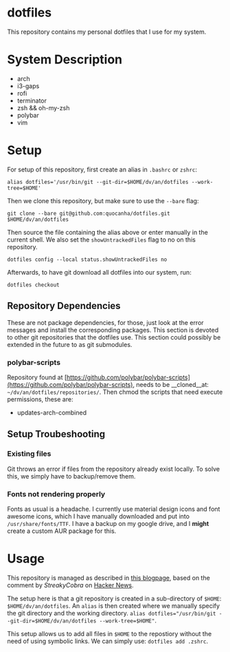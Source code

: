 # dotfiles
This repository contains my personal dotfiles that I use for my system.

# System Description
* arch
* i3-gaps
* rofi
* terminator
* zsh && oh-my-zsh
* polybar
* vim

# Setup
For setup of this repository, first create an alias in `.bashrc` or `zshrc`:
```
alias dotfiles='/usr/bin/git --git-dir=$HOME/dv/an/dotfiles --work-tree=$HOME'
```
Then we clone this repository, but make sure to use the `--bare` flag:
```
git clone --bare git@github.com:quocanha/dotfiles.git $HOME/dv/an/dotfiles
```
Then source the file containing the alias above or enter manually in the current shell.
We also set the `showUntrackedFiles` flag to no on this repository.
```
dotfiles config --local status.showUntrackedFiles no
```
Afterwards, to have git download all dotfiles into our system, run:
```
dotfiles checkout
```

## Repository Dependencies
These are not package dependencies, for those, just look at the error messages and install the corresponding packages. This section is devoted to other git repositories that the dotfiles use. This section could possibly be extended in the future to as git submodules.
### polybar-scripts
Repository found at [https://github.com/polybar/polybar-scripts](https://github.com/polybar/polybar-scripts), needs to be __cloned__at: `~/dv/an/dotfiles/repositories/`. Then chmod the scripts that need execute permissions, these are:
* updates-arch-combined

## Setup Troubeshooting
### Existing files
Git throws an error if files from the repository already exist locally.
To solve this, we simply have to backup/remove them.
### Fonts not rendering properly
Fonts as usual is a headache. I currently use material design icons and font awesome icons, which I have manually downloaded and put into `/usr/share/fonts/TTF`. I have a backup on my google drive, and I __might__ create a custom AUR package for this.

# Usage 
This repository is managed as described in [this blogpage](https://atlassian.com/git/tutorials/dotfiles), based on the comment by *StreakyCobra* on [Hacker News](https://news.ycombinator.com/item?id=11070797).

The setup here is that a git repository is created in a sub-directory of `$HOME`: `$HOME/dv/an/dotfiles`. An `alias` is then created where we manually specify the git directory and the working directory. `alias dotfiles="/usr/bin/git --git-dir=$HOME/dv/an/dotfiles --work-tree=$HOME"`.

This setup allows us to add all files in `$HOME` to the repostiory without the need of using symbolic links. We can simply use: `dotfiles add .zshrc`.
